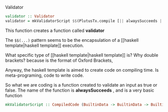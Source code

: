 Validator

``` haskell
validator :: Validator
validator = mkValidatorScript $$(PlutusTx.compile [|| alwaysSucceeds ||])  --2nd example change this to alwaysFails
```

This function creates a function called **validator**

The `$$(...)`  pattern seems to be the encapsulation of a  [[haskell template|haskell template]] execution.

What specific type of [[haskell template|haskell template]] is? 
	Why double brackets? because is the format of Oxford Brackets, 

Anyway, the haskell template is aimed to create code on compiling time. Is meta-programing, code to write code.

So what we are coding is a function created to validate an input as true or false. 
The name of the function is **alwaysSucceeds** , and is a very basic function  

```haskell
mkValidatorScript :: CompiledCode (BuiltinData -> BuiltinData -> BuiltinData -> ()) -> Validator
```
